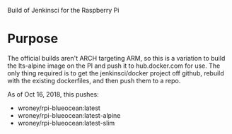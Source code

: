 
Build of Jenkinsci for the Raspberry Pi

# Purpose
The official builds aren't ARCH targeting ARM, so this is a variation to build
the lts-alpine image on the PI and push it to hub.docker.com for use.  The only
thing required is to get the jenkinsci/docker project off github, rebuild
with the existing dockerfiles, and then push them to a repo.  

As of Oct 16, 2018, this pushes:
- wroney/rpi-blueocean:latest
- wroney/rpi-blueocean:latest-alpine
- wroney/rpi-blueocean:latest-slim
